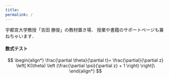 ```yaml
---
title: 
permalink: /
---
```


宇都宮大学教授「吉田 勝俊」の教材置き場．
授業や書籍のサポートページも兼ねちゃいます．

#### 数式テスト
$$
\begin{align*}
\frac{\partial \theta}{\partial t}= \frac{\partial}{\partial z}
\left[ K(\theta) \left (\frac{\partial \psi}{\partial z} + 1 \right) \right]\
\end{align*}
$$
